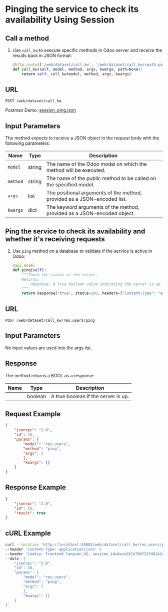 Pinging the service to check its availability Using Session
===========================================

Call a method
-------------

1. Use `call_kw` to execute specific methods in Odoo server and receive the results back in JSON format:

    ```python
    @http.route(['/web/dataset/call_kw', '/web/dataset/call_kw/<path:path>'], type='json', auth="user")
    def call_kw(self, model, method, args, kwargs, path=None):
        return self._call_kw(model, method, args, kwargs)
    ```

## URL

```
POST /web/dataset/call_kw
```

Postman Demo: [session_ping.json](postman_collection.json)

## Input Parameters

The method expects to receive a JSON object in the request body with the following parameters:

| Name        | Type    | Description                                                                   |
|-------------|---------|-------------------------------------------------------------------------------|
| `model`     | string  | The name of the Odoo model on which the method will be executed.              |
| `method`    | string  | The name of the public method to be called on the specified model.            |
| `args`      | list    | The positional arguments of the method, provided as a JSON-encoded list.      |
| `kwargs`    | dict    | The keyword arguments of the method, provided as a JSON-encoded object.       |

Ping the service to check its availability and whether it's receiving requests
-------------------------------------

1. Use `ping` method on a database to validate if the service is active in Odoo:

    ```python
    @api.model
    def ping(self):
        """Check the status of the server.
        Returns:
            Response: A true boolean value indicating the server is up.
        """
        return Response("true", status=200, headers={"Content-Type": "application/json"})
    ```

## URL

```
POST /web/dataset/call_kw/res.users/ping
```

## Input Parameters

No input values are used into the args list.

## Response

The method returns a BOOL as a response:

| Name                  | Type    | Description                                   |
|-----------------------|---------|-----------------------------------------------|
|                       | boolean | A true boolean if the server is up.           |

## Request Example

```json
{
    "jsonrpc": "2.0",
    "id": 16,
    "params": {
        "model": "res.users",
        "method": "ping",
        "args": [
        ],
        "kwargs": {}
    }
}
```

## Response Example

```json
{
    "jsonrpc": "2.0",
    "id": 16,
    "result": true
}
```

## cURL Example

```bash
curl --location 'http://localhost:55001/web/dataset/call_kw/res.users/ping' \
--header 'Content-Type: application/json' \
--header 'Cookie: frontend_lang=en_US; session_id=8ace287e798f31740242c2a1cdbe8b45352d7e72' \
--data '{
    "jsonrpc": "2.0",
    "id": 16,
    "params": {
        "model": "res.users",
        "method": "ping",
        "args": [
        ],
        "kwargs": {}
    }
}'
```

